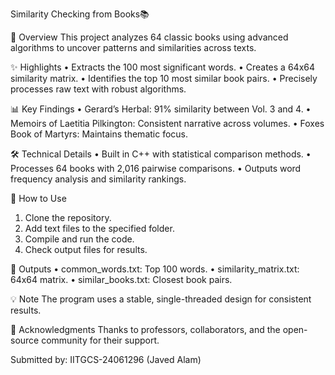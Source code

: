 Similarity Checking from Books📚

🎯 Overview
This project analyzes 64 classic books using advanced algorithms to uncover patterns and similarities across texts.

✨ Highlights
 • Extracts the 100 most significant words.
 • Creates a 64x64 similarity matrix.
 • Identifies the top 10 most similar book pairs.
 • Precisely processes raw text with robust algorithms.

📊 Key Findings
 • Gerard’s Herbal: 91% similarity between Vol. 3 and 4.
 • Memoirs of Laetitia Pilkington: Consistent narrative across volumes.
 • Foxes Book of Martyrs: Maintains thematic focus.

🛠 Technical Details
 • Built in C++ with statistical comparison methods.
 • Processes 64 books with 2,016 pairwise comparisons.
 • Outputs word frequency analysis and similarity rankings.

🚀 How to Use
 1. Clone the repository.
 2. Add text files to the specified folder.
 3. Compile and run the code.
 4. Check output files for results.

📝 Outputs
 • common_words.txt: Top 100 words.
 • similarity_matrix.txt: 64x64 matrix.
 • similar_books.txt: Closest book pairs.

💡 Note
The program uses a stable, single-threaded design for consistent results.

🤝 Acknowledgments
Thanks to professors, collaborators, and the open-source community for their support.

Submitted by: IITGCS-24061296 (Javed Alam)
